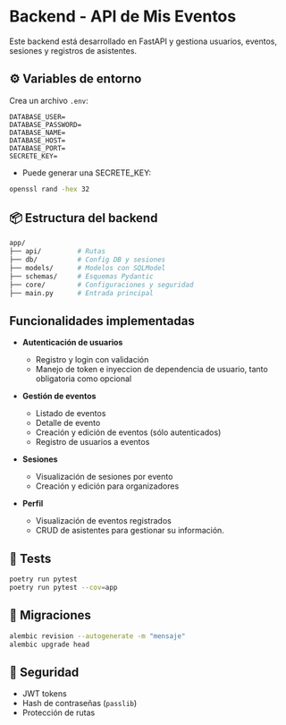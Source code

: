 # Backend - API de Mis Eventos

Este backend está desarrollado en FastAPI y gestiona usuarios, eventos, sesiones y registros de asistentes.


## ⚙️ Variables de entorno

Crea un archivo `.env`:

```env
DATABASE_USER=
DATABASE_PASSWORD=
DATABASE_NAME=
DATABASE_HOST=
DATABASE_PORT=
SECRETE_KEY=
```
- Puede generar una SECRETE_KEY:  

``` bash
openssl rand -hex 32
```   

## 📦 Estructura del backend

```bash
app/
├── api/         # Rutas 
├── db/          # Config DB y sesiones
├── models/      # Modelos con SQLModel
├── schemas/     # Esquemas Pydantic
├── core/        # Configuraciones y seguridad
├── main.py      # Entrada principal
```

## Funcionalidades implementadas

- **Autenticación de usuarios**
  - Registro y login con validación
  - Manejo de token e inyeccion de dependencia de usuario, tanto obligatoria como opcional

- **Gestión de eventos**
  - Listado de eventos 
  - Detalle de evento 
  - Creación y edición de eventos (sólo autenticados)
  - Registro de usuarios a eventos 

- **Sesiones**
  - Visualización de sesiones por evento
  - Creación y edición para organizadores

- **Perfil**
  - Visualización de eventos registrados
  - CRUD de asistentes para gestionar su información.


## 🧪 Tests

```bash
poetry run pytest
poetry run pytest --cov=app
```

## 🔧 Migraciones

```bash
alembic revision --autogenerate -m "mensaje"
alembic upgrade head
```

## 🔐 Seguridad

- JWT tokens
- Hash de contraseñas (`passlib`)
- Protección de rutas
